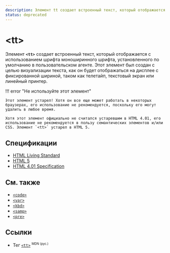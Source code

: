 ```yaml
---
description: Элемент tt создает встроенный текст, который отображается с использованием шрифта моноширинного шрифта, установленного по умолчанию в пользовательском агенте
status: deprecated
---
```


# &lt;tt&gt;

Элемент **`<tt>`** создает встроенный текст, который отображается с использованием шрифта моноширинного шрифта, установленного по умолчанию в пользовательском агенте. Этот элемент был создан с целью визуализации текста, как он будет отображаться на дисплее с фиксированной шириной, таком как телетайп, текстовый экран или линейный принтер.

!!! error "Не используйте этот элемент"

    Этот элемент устарел! Хотя он все еще может работать в некоторых браузерах, его использование не рекомендуется, поскольку его могут удалить в любое время.

    Хотя этот элемент официально не считался устаревшим в HTML 4.01, его использование не рекомендуется в пользу семантических элементов и/или CSS. Элемент `<tt>` устарел в HTML 5.

## Спецификации

-   [HTML Living Standard](https://html.spec.whatwg.org/multipage/obsolete.html#tt)
-   [HTML 5](https://www.w3.org/TR/html50/obsolete.html#elementdef-tt)
-   [HTML 4.01 Specification](https://www.w3.org/TR/html401/present/graphics.html#h-15.2.1)

## См. также

-   [`<code>`](code.md)
-   [`<var>`](var.md)
-   [`<kbd>`](kbd.md)
-   [`<samp>`](samp.md)
-   [`<pre>`](pre.md)

## Ссылки

-   Тег [`<tt>`](https://developer.mozilla.org/ru/docs/Web/HTML/Element/tt) <sup><small>MDN (рус.)</small></sup>

